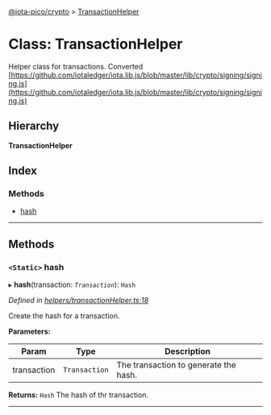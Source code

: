 [@iota-pico/crypto](../README.md) > [TransactionHelper](../classes/transactionhelper.md)

# Class: TransactionHelper

Helper class for transactions. Converted [https://github.com/iotaledger/iota.lib.js/blob/master/lib/crypto/signing/signing.js](https://github.com/iotaledger/iota.lib.js/blob/master/lib/crypto/signing/signing.js)

## Hierarchy

**TransactionHelper**

## Index

### Methods

* [hash](transactionhelper.md#hash)

---

## Methods

<a id="hash"></a>

### `<Static>` hash

▸ **hash**(transaction: *`Transaction`*): `Hash`

*Defined in [helpers/transactionHelper.ts:18](https://github.com/iota-pico/crypto/blob/334d008/src/helpers/transactionHelper.ts#L18)*

Create the hash for a transaction.

**Parameters:**

| Param | Type | Description |
| ------ | ------ | ------ |
| transaction | `Transaction`   |  The transaction to generate the hash. |

**Returns:** `Hash`
The hash of thr transaction.

___

